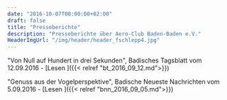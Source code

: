```yaml
---
date: "2016-10-07T00:00:00+02:00"
draft: false
title: "Presseberichte"
description: "Presseberichte über Aero-Club Baden-Baden e.V."
HeaderImgUrl: "/img/header/header_fschlepp4.jpg"
---
```

 "Von Null auf Hundert in drei Sekunden", Badisches Tagsblatt vom 12.09.2016 -  [Lesen ]({{< relref "bt_2016_09_12.md">}})

 "Genuss aus der Vogelperspektive", Badische Neueste Nachrichten vom 5.09.2016 -  [Lesen ]({{< relref "bnn_2016_09_05.md">}})

